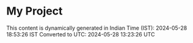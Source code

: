 # My Project

This content is dynamically generated in Indian Time (IST): 2024-05-28 18:53:26 IST
Converted to UTC: 2024-05-28 13:23:26 UTC

